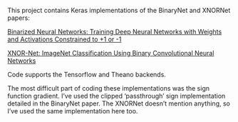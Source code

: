 This project contains Keras implementations of the BinaryNet and XNORNet papers:

[Binarized Neural Networks: Training Deep Neural Networks with Weights and Activations Constrained to +1 or -1](https://arxiv.org/abs/1602.02830)


[XNOR-Net: ImageNet Classification Using Binary Convolutional Neural Networks](https://arxiv.org/abs/1603.05279)

Code supports the Tensorflow and Theano backends.

The most difficult part of coding these implementations was the sign function gradient.  I’ve used the clipped ‘passthrough’ sign implementation detailed in the BinaryNet paper.  The XNORNet doesn’t mention anything, so I’ve used the same implementation here too.

